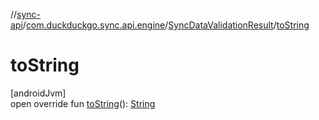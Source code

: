 //[sync-api](../../../index.md)/[com.duckduckgo.sync.api.engine](../index.md)/[SyncDataValidationResult](index.md)/[toString](to-string.md)

# toString

[androidJvm]\
open override fun [toString](to-string.md)(): [String](https://kotlinlang.org/api/latest/jvm/stdlib/kotlin/-string/index.html)
